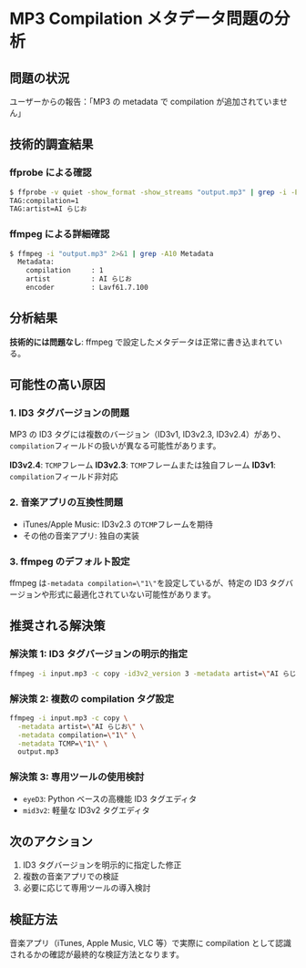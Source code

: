 # MP3 Compilation メタデータ問題の分析

## 問題の状況

ユーザーからの報告：「MP3 の metadata で compilation が追加されていません」

## 技術的調査結果

### ffprobe による確認

```bash
$ ffprobe -v quiet -show_format -show_streams "output.mp3" | grep -i -E "(artist|tcmp|compilation)"
TAG:compilation=1
TAG:artist=AI らじお
```

### ffmpeg による詳細確認

```bash
$ ffmpeg -i "output.mp3" 2>&1 | grep -A10 Metadata
  Metadata:
    compilation     : 1
    artist          : AI らじお
    encoder         : Lavf61.7.100
```

## 分析結果

**技術的には問題なし**: ffmpeg で設定したメタデータは正常に書き込まれている。

## 可能性の高い原因

### 1. ID3 タグバージョンの問題

MP3 の ID3 タグには複数のバージョン（ID3v1, ID3v2.3, ID3v2.4）があり、`compilation`フィールドの扱いが異なる可能性があります。

**ID3v2.4**: `TCMP`フレーム
**ID3v2.3**: `TCMP`フレームまたは独自フレーム
**ID3v1**: `compilation`フィールド非対応

### 2. 音楽アプリの互換性問題

- iTunes/Apple Music: ID3v2.3 の`TCMP`フレームを期待
- その他の音楽アプリ: 独自の実装

### 3. ffmpeg のデフォルト設定

ffmpeg は`-metadata compilation=\"1\"`を設定しているが、特定の ID3 タグバージョンや形式に最適化されていない可能性があります。

## 推奨される解決策

### 解決策 1: ID3 タグバージョンの明示的指定

```bash
ffmpeg -i input.mp3 -c copy -id3v2_version 3 -metadata artist=\"AI らじお\" -metadata TCMP=\"1\" output.mp3
```

### 解決策 2: 複数の compilation タグ設定

```bash
ffmpeg -i input.mp3 -c copy \
  -metadata artist=\"AI らじお\" \
  -metadata compilation=\"1\" \
  -metadata TCMP=\"1\" \
  output.mp3
```

### 解決策 3: 専用ツールの使用検討

- `eyeD3`: Python ベースの高機能 ID3 タグエディタ
- `mid3v2`: 軽量な ID3v2 タグエディタ

## 次のアクション

1. ID3 タグバージョンを明示的に指定した修正
2. 複数の音楽アプリでの検証
3. 必要に応じて専用ツールの導入検討

## 検証方法

音楽アプリ（iTunes, Apple Music, VLC 等）で実際に compilation として認識されるかの確認が最終的な検証方法となります。
